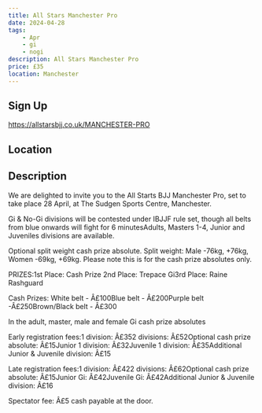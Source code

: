 ```yaml
---
title: All Stars Manchester Pro
date: 2024-04-28
tags:
    - Apr
    - gi 
    - nogi 
description: All Stars Manchester Pro
price: £35
location: Manchester
---
```

## Sign Up
https://allstarsbjj.co.uk/MANCHESTER-PRO

## Location


## Description
We are delighted to invite you to the All Starts BJJ Manchester Pro, set to take place 28 April, at The Sudgen Sports Centre, Manchester.

Gi & No-Gi divisions will be contested under IBJJF rule set, though all belts from blue onwards will fight for 6 minutesAdults, Masters 1-4, Junior and Juveniles divisions are available.

Optional split weight cash prize absolute.
Split weight: Male -76kg, +76kg, Women -69kg, +69kg. Please note this is for the cash prize absolutes only.

PRIZES:1st Place: Cash Prize 2nd Place: Trepace Gi3rd Place: Raine Rashguard

Cash Prizes:
White belt - Â£100Blue belt - Â£200Purple belt -Â£250Brown/Black belt - Â£300

In the adult, master, male and female Gi cash prize absolutes

Early registration fees:1 division: Â£352 divisions: Â£52Optional cash prize absolute: Â£15Junior 1 division: Â£32Juvenile 1 division: Â£35Additional Junior & Juvenile division: Â£15

Late registration fees:1 division: Â£422 divisions: Â£62Optional cash prize absolute: Â£15Junior Gi: Â£42Juvenile Gi: Â£42Additional Junior & Juvenile division: Â£16

Spectator fee: Â£5 cash payable at the door.